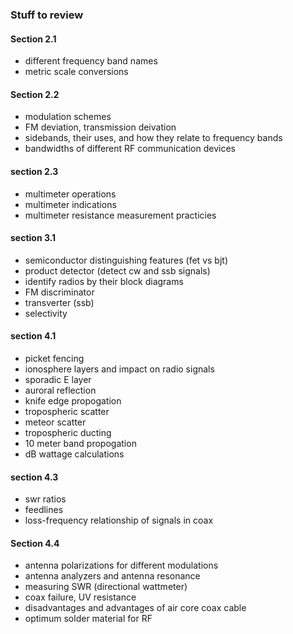 ### Stuff to review
#### Section 2.1
* different frequency band names
* metric scale conversions

#### Section 2.2
* modulation schemes
* FM deviation, transmission deivation
* sidebands, their uses, and how they relate to frequency bands
* bandwidths of different RF communication devices

#### section 2.3
* multimeter operations
* multimeter indications
* multimeter resistance measurement practicies

#### section 3.1
* semiconductor distinguishing features (fet vs bjt)
* product detector (detect cw and ssb signals)
* identify radios by their block diagrams
* FM discriminator
* transverter (ssb)
* selectivity

#### section 4.1
* picket fencing
* ionosphere layers and impact on radio signals
* sporadic E layer
* auroral reflection
* knife edge propogation
* tropospheric scatter
* meteor scatter
* tropospheric ducting
* 10 meter band propogation
* dB wattage calculations

#### section 4.3
* swr ratios
* feedlines
* loss-frequency relationship of signals in coax

#### Section 4.4
* antenna polarizations for different modulations
* antenna analyzers and antenna resonance
* measuring SWR (directional wattmeter)
* coax failure, UV resistance
* disadvantages and advantages of air core coax cable
* optimum solder material for RF